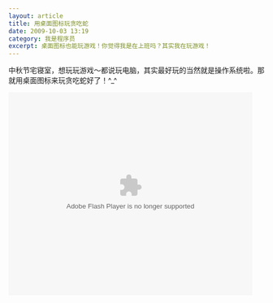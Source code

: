 ```yaml
---
layout: article
title: 用桌面图标玩贪吃蛇
date: 2009-10-03 13:19
category: 我是程序员
excerpt: 桌面图标也能玩游戏！你觉得我是在上班吗？其实我在玩游戏！
---
```


中秋节宅寝室，想玩玩游戏～都说玩电脑，其实最好玩的当然就是操作系统啦。那就用桌面图标来玩贪吃蛇好了！^_^

<embed src="http://player.youku.com/player.php/sid/XMTIyODk2Njky/v.swf" quality="high" width="480" height="400" align="middle" allowScriptAccess="sameDomain" allowFullscreen="true" type="application/x-shockwave-flash"></embed>
